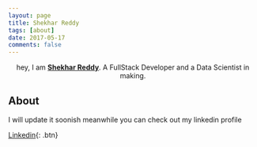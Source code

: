 ```yaml
---
layout: page
title: Shekhar Reddy
tags: [about]
date: 2017-05-17
comments: false
---
```


<center>hey, I am <a href="http://ShekharReddy4.github.io"><b>Shekhar Reddy</b></a>. A FullStack Developer and a Data Scientist in making.</center>

## About
I will update it soonish meanwhile you can check out my linkedin profile

[Linkedin](https://www.linkedin.com/in/shekharreddy4){: .btn}

